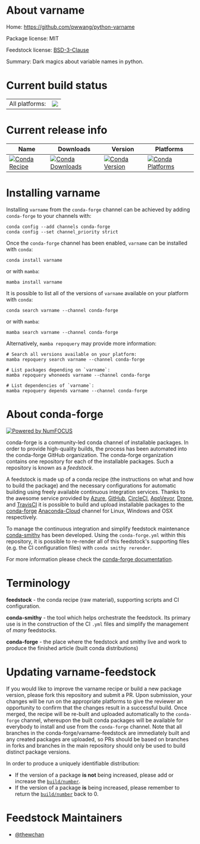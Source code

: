 About varname
=============

Home: https://github.com/pwwang/python-varname

Package license: MIT

Feedstock license: [BSD-3-Clause](https://github.com/conda-forge/varname-feedstock/blob/main/LICENSE.txt)

Summary: Dark magics about variable names in python.

Current build status
====================


<table><tr><td>All platforms:</td>
    <td>
      <a href="https://dev.azure.com/conda-forge/feedstock-builds/_build/latest?definitionId=14173&branchName=main">
        <img src="https://dev.azure.com/conda-forge/feedstock-builds/_apis/build/status/varname-feedstock?branchName=main">
      </a>
    </td>
  </tr>
</table>

Current release info
====================

| Name | Downloads | Version | Platforms |
| --- | --- | --- | --- |
| [![Conda Recipe](https://img.shields.io/badge/recipe-varname-green.svg)](https://anaconda.org/conda-forge/varname) | [![Conda Downloads](https://img.shields.io/conda/dn/conda-forge/varname.svg)](https://anaconda.org/conda-forge/varname) | [![Conda Version](https://img.shields.io/conda/vn/conda-forge/varname.svg)](https://anaconda.org/conda-forge/varname) | [![Conda Platforms](https://img.shields.io/conda/pn/conda-forge/varname.svg)](https://anaconda.org/conda-forge/varname) |

Installing varname
==================

Installing `varname` from the `conda-forge` channel can be achieved by adding `conda-forge` to your channels with:

```
conda config --add channels conda-forge
conda config --set channel_priority strict
```

Once the `conda-forge` channel has been enabled, `varname` can be installed with `conda`:

```
conda install varname
```

or with `mamba`:

```
mamba install varname
```

It is possible to list all of the versions of `varname` available on your platform with `conda`:

```
conda search varname --channel conda-forge
```

or with `mamba`:

```
mamba search varname --channel conda-forge
```

Alternatively, `mamba repoquery` may provide more information:

```
# Search all versions available on your platform:
mamba repoquery search varname --channel conda-forge

# List packages depending on `varname`:
mamba repoquery whoneeds varname --channel conda-forge

# List dependencies of `varname`:
mamba repoquery depends varname --channel conda-forge
```


About conda-forge
=================

[![Powered by
NumFOCUS](https://img.shields.io/badge/powered%20by-NumFOCUS-orange.svg?style=flat&colorA=E1523D&colorB=007D8A)](https://numfocus.org)

conda-forge is a community-led conda channel of installable packages.
In order to provide high-quality builds, the process has been automated into the
conda-forge GitHub organization. The conda-forge organization contains one repository
for each of the installable packages. Such a repository is known as a *feedstock*.

A feedstock is made up of a conda recipe (the instructions on what and how to build
the package) and the necessary configurations for automatic building using freely
available continuous integration services. Thanks to the awesome service provided by
[Azure](https://azure.microsoft.com/en-us/services/devops/), [GitHub](https://github.com/),
[CircleCI](https://circleci.com/), [AppVeyor](https://www.appveyor.com/),
[Drone](https://cloud.drone.io/welcome), and [TravisCI](https://travis-ci.com/)
it is possible to build and upload installable packages to the
[conda-forge](https://anaconda.org/conda-forge) [Anaconda-Cloud](https://anaconda.org/)
channel for Linux, Windows and OSX respectively.

To manage the continuous integration and simplify feedstock maintenance
[conda-smithy](https://github.com/conda-forge/conda-smithy) has been developed.
Using the ``conda-forge.yml`` within this repository, it is possible to re-render all of
this feedstock's supporting files (e.g. the CI configuration files) with ``conda smithy rerender``.

For more information please check the [conda-forge documentation](https://conda-forge.org/docs/).

Terminology
===========

**feedstock** - the conda recipe (raw material), supporting scripts and CI configuration.

**conda-smithy** - the tool which helps orchestrate the feedstock.
                   Its primary use is in the construction of the CI ``.yml`` files
                   and simplify the management of *many* feedstocks.

**conda-forge** - the place where the feedstock and smithy live and work to
                  produce the finished article (built conda distributions)


Updating varname-feedstock
==========================

If you would like to improve the varname recipe or build a new
package version, please fork this repository and submit a PR. Upon submission,
your changes will be run on the appropriate platforms to give the reviewer an
opportunity to confirm that the changes result in a successful build. Once
merged, the recipe will be re-built and uploaded automatically to the
`conda-forge` channel, whereupon the built conda packages will be available for
everybody to install and use from the `conda-forge` channel.
Note that all branches in the conda-forge/varname-feedstock are
immediately built and any created packages are uploaded, so PRs should be based
on branches in forks and branches in the main repository should only be used to
build distinct package versions.

In order to produce a uniquely identifiable distribution:
 * If the version of a package **is not** being increased, please add or increase
   the [``build/number``](https://docs.conda.io/projects/conda-build/en/latest/resources/define-metadata.html#build-number-and-string).
 * If the version of a package **is** being increased, please remember to return
   the [``build/number``](https://docs.conda.io/projects/conda-build/en/latest/resources/define-metadata.html#build-number-and-string)
   back to 0.

Feedstock Maintainers
=====================

* [@thewchan](https://github.com/thewchan/)

